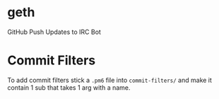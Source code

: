 # geth
GitHub Push Updates to IRC Bot


# Commit Filters

To add commit filters stick a `.pm6` file into `commit-filters/`
and make it contain 1 sub that takes 1 arg with a name.
